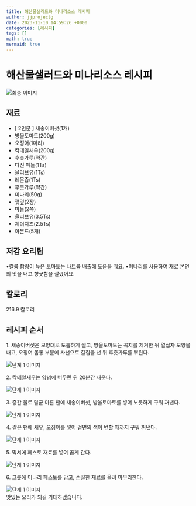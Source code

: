 ```yaml
---
title: 해산물샐러드와 미나리소스 레시피
author: jjprojectg
date: 2023-11-10 14:59:26 +0000
categories: [레시피]
tags: []
math: true
mermaid: true
---
```

<meta name="og:type" content="website"/>
<meta charset="UTF-8"/>
<div class="header">
  <h1>해산물샐러드와 미나리소스 레시피</h1>
</div>

<div class="container my-4">
  <div class="row">
    <div class="col-12 col-md-6">
      <div class="recipe-image">
        <img src="https://www.foodsafetykorea.go.kr/common/ecmFileView.do?ecm_file_no=1NxSkgr9nAC" class="step-image" alt="최종 이미지"/>
      </div>
    </div>
    <div class="col-12 col-md-6">
      <div class="ingredients">
        <h2>재료</h2>
        <ul class="card">
          <li> [ 2인분 ] 새송이버섯(1개) </li>
          <li>  방울토마토(200g) </li>
          <li>  오징어(1마리) </li>
          <li>  칵테일새우(200g) </li>
          <li>  후춧가루(약간) </li>
          <li>  다진 마늘(1Ts) </li>
          <li>  올리브유(1Ts) </li>
          <li>  레몬즙(1Ts) </li>
          <li>  후춧가루(약간) </li>
          <li>  미나리(50g) </li>
          <li>  깻잎(2장) </li>
          <li>  마늘(2쪽) </li>
          <li>  올리브유(3.5Ts) </li>
          <li>  체더치즈(2.5Ts) </li>
          <li>  아몬드(5개) </li>
</ul>
      </div>
    </div>
    <div class="col-12 col-md-6">
      <div class="ingredients">
        <h2>저감 요리팁</h2>
        <div class="card"> 
          <p>
            •칼륨 함량이 높은 토마토는 나트륨 배출에 도움을 줘요.
•미나리를 사용하여 재료 본연의 맛을 내고 향긋함을 살렸어요.
          </p>
        </div>
      </div>
      <div class="ingredients">
        <h2>칼로리</h2>
        <div class="card"> 
          <p>
            216.9 칼로리
          </p>
        </div>
      </div>
    </div>
  </div>

  <h2 class="my-4">레시피 순서</h2>
  <div class="card recipe-card">
    <div class="card-body recipe-step">
      <p class="card-text step-description">1. 새송이버섯은 모양대로 도톰하게 썰고, 방울토마토는 꼭지를 제거한 뒤 열십자 모양을 내고, 오징어 몸통 부분에 사선으로 칼집을 낸 뒤 후춧가루를 뿌린다.</p>
      <img src="https://www.foodsafetykorea.go.kr/common/ecmFileView.do?ecm_file_no=1NxSkgr9s9A" alt="단계 1 이미지" class="step-image"/>
    </div>
  </div>
  <div class="card recipe-card">
    <div class="card-body recipe-step">
      <p class="card-text step-description">2. 칵테일새우는 양념에 버무린 뒤 20분간 재운다.</p>
      <img src="https://www.foodsafetykorea.go.kr/common/ecmFileView.do?ecm_file_no=1NxSkgr9sB_" alt="단계 1 이미지" class="step-image"/>
    </div>
  </div>
  <div class="card recipe-card">
    <div class="card-body recipe-step">
      <p class="card-text step-description">3. 중간 불로 달군 마른 팬에 새송이버섯, 방울토마토를 넣어 노릇하게 구워 꺼낸다.</p>
      <img src="https://www.foodsafetykorea.go.kr/common/ecmFileView.do?ecm_file_no=1NxSkgr9sET" alt="단계 1 이미지" class="step-image"/>
    </div>
  </div>
  <div class="card recipe-card">
    <div class="card-body recipe-step">
      <p class="card-text step-description">4. 같은 팬에 새우, 오징어를 넣어 겉면의 색이 변할 때까지 구워 꺼낸다.</p>
      <img src="https://www.foodsafetykorea.go.kr/common/ecmFileView.do?ecm_file_no=1NxSkgr9sGV" alt="단계 1 이미지" class="step-image"/>
    </div>
  </div>
  <div class="card recipe-card">
    <div class="card-body recipe-step">
      <p class="card-text step-description">5. 믹서에 페스토 재료를 넣어 곱게 간다.</p>
      <img src="https://www.foodsafetykorea.go.kr/common/ecmFileView.do?ecm_file_no=1NxSkgr9sKn" alt="단계 1 이미지" class="step-image"/>
    </div>
  </div>
  <div class="card recipe-card">
    <div class="card-body recipe-step">
      <p class="card-text step-description">6. 그릇에 미나리 페스토를 담고, 손질한 재료를 올려 마무리한다.</p>
      <img src="https://www.foodsafetykorea.go.kr/common/ecmFileView.do?ecm_file_no=1NxSkgr9sOq" alt="단계 1 이미지" class="step-image"/>
    </div>
  </div>

</div>
맛있는 요리가 되길 기대하겠습니다.

